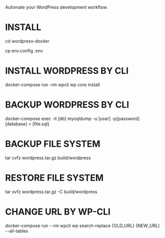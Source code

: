 Automate your WordPress development workflow.
# INSTALL 

cd wordpress-docker

cp env.config .env

# INSTALL WORDPRESS BY CLI
docker-compose run -rm wpcli wp core install

# BACKUP WORDPRESS BY CLI
docker-compose exec -it [db] mysqldump -u [user] -p[password] [database] > [file.sql]

# BACKUP FILE SYSTEM
tar cvfz wordpress.tar.gz build/wordpress

# RESTORE FILE SYSTEM
tar xvfz wordpress.tar.gz -C build/wordpress

# CHANGE URL BY WP-CLI
docker-compose run --rm wpcli wp search-replace {OLD_URL} {NEW_URL} --all-tables
